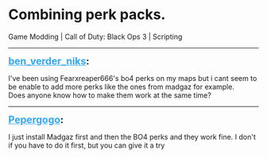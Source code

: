 # Combining perk packs.
Game Modding | Call of Duty: Black Ops 3 | Scripting

---
<strong style="font-size: 1.4em;"><span style="text-decoration: underline;text-decoration-color: #34a7f9;"><span style="color:#34a7f9;">ben_verder_niks</span></span>:</strong>

<p>I&#39;ve been using Fearxreaper666&#39;s bo4 perks on my maps but i cant seem to be enable to add more perks like the ones from madgaz for example.<br />Does anyone know how to make them work at the same time?</p>

---
<strong style="font-size: 1.4em;"><span style="text-decoration: underline;text-decoration-color: #34a7f9;"><span style="color:#34a7f9;">Pepergogo</span></span>:</strong>

<p>I just install Madgaz first and then the BO4 perks and they work fine. I don&#39;t if you have to do it first, but you can give it a try</p>
